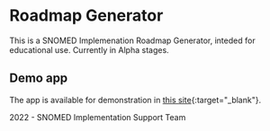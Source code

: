 # Roadmap Generator

This is a SNOMED Implemenation Roadmap Generator, inteded for educational use. Currently in Alpha stages.

## Demo app

The app is available for demonstration in [this site](https://ihtsdo.github.io/roadmap-generator/){:target="_blank"}.

2022 - SNOMED Implementation Support Team
